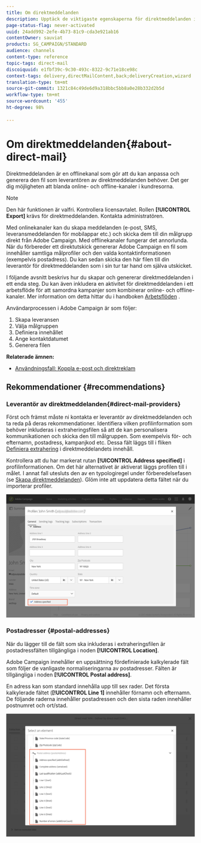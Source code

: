```yaml
---
title: Om direktmeddelanden
description: Upptäck de viktigaste egenskaperna för direktmeddelanden i Adobe Campaign.
page-status-flag: never-activated
uuid: 24add992-2efe-4b73-81c9-cda3e921ab16
contentOwner: sauviat
products: SG_CAMPAIGN/STANDARD
audience: channels
content-type: reference
topic-tags: direct-mail
discoiquuid: e1fbf39c-9c30-493c-8322-9c71e18ce98c
context-tags: delivery,directMailContent,back;deliveryCreation,wizard
translation-type: tm+mt
source-git-commit: 1321c84c49de6d9a318bbc5bb8a0e28b332d2b5d
workflow-type: tm+mt
source-wordcount: '455'
ht-degree: 98%

---
```



# Om direktmeddelanden{#about-direct-mail}

Direktmeddelanden är en offlinekanal som gör att du kan anpassa och generera den fil som leverantören av direktmeddelanden behöver.  Det ger dig möjligheten att blanda online- och offline-kanaler i kundresorna.

>[!NOTE]
>
>Den här funktionen är valfri.  Kontrollera licensavtalet.  Rollen **[!UICONTROL Export]** krävs för direktmeddelanden.  Kontakta administratören.

Med onlinekanaler kan du skapa meddelanden (e-post, SMS, leveransmeddelanden för mobilappar etc.)  och skicka dem till din målgrupp direkt från Adobe Campaign.  Med offlinekanaler fungerar det annorlunda.  När du förbereder ett direktutskick genererar Adobe Campaign en fil som innehåller samtliga målprofiler och den valda kontaktinformationen (exempelvis postadress).  Du kan sedan skicka den här filen till din leverantör för direktmeddelanden som i sin tur tar hand om själva utskicket.

I följande avsnitt beskrivs hur du skapar och genererar direktmeddelanden i ett enda steg.  Du kan även inkludera en aktivitet för direktmeddelanden i ett arbetsflöde för att samordna kampanjer som kombinerar online- och offline-kanaler. Mer information om detta hittar du i handboken [Arbetsflöden](../../automating/using/get-started-workflows.md) .

Användarprocessen i Adobe Campaign är som följer:

1. Skapa leveransen
1. Välja målgruppen
1. Definiera innehållet
1. Ange kontaktdatumet
1. Generera filen

**Relaterade ämnen:**

* [Användningsfall: Koppla e-post och direktreklam](../../automating/using/coupling-email-direct-mail.md)

## Rekommendationer {#recommendations}

### Leverantör av direktmeddelanden{#direct-mail-providers}

Först och främst måste ni kontakta er leverantör av direktmeddelanden och ta reda på deras rekommendationer. Identifiera vilken profilinformation som behöver inkluderas i extraheringsfilen så att de kan personalisera kommunikationen och skicka den till målgruppen.  Som exempelvis för- och efternamn, postadress, kampanjkod etc.  Dessa fält läggs till i fliken [Definiera extrahering](../../channels/using/defining-the-direct-mail-content.md#defining-the-extraction) i direktmeddelandets innehåll.

Kontrollera att du har markerat rutan **[!UICONTROL Address specified]** i profilinformationen.  Om det här alternativet är aktiverat läggs profilen till i målet.  I annat fall utesluts den av en typologiregel under förberedelsefasen (se [Skapa direktmeddelanden](../../channels/using/creating-the-direct-mail.md)).  Glöm inte att uppdatera detta fältet när du importerar profiler.

![](assets/direct_mail_22.png)

### Postadresser {#postal-addresses}

När du lägger till de fält som ska inkluderas i extraheringsfilen är postadressfälten tillgängliga i noden **[!UICONTROL Location]**.

Adobe Campaign innehåller en uppsättning fördefinierade kalkylerade fält som följer de vanligaste normaliseringarna av postadresser. Fälten är tillgängliga i noden **[!UICONTROL Postal address]**.

En adress kan som standard innehålla upp till sex rader. Det första kalkylerade fältet (**[!UICONTROL Line 1]** innehåller förnamn och efternamn. De följande raderna innehåller postadressen och den sista raden innehåller postnumret och ort/stad.

![](assets/direct_mail_23.png)
